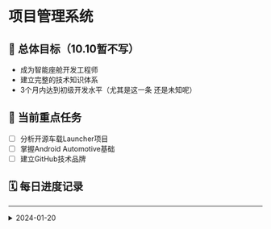 # 项目管理系统

## 🎯 总体目标（10.10暂不写）
- 成为智能座舱开发工程师
- 建立完整的技术知识体系
- 3个月内达到初级开发水平（尤其是这一条 还是未知呢）

## 📅 当前重点任务
- [ ] 分析开源车载Launcher项目
- [ ] 掌握Android Automotive基础
- [ ] 建立GitHub技术品牌

## 🗓️ 每日进度记录

---
<details>
<summary>2024-01-20</summary>（后面堆积多一点再调整）
### 📝 2025-09-25 星期四（梦开始的地方）
#### 🎯 今日计划
- [ ] 安装Android Studio
- [ ] 配置git到自己的Android Studio

#### ✅ 实际完成
- [x] JDK环境配置
- [x] 通过查询deep seek和csdn安装了最新版的Android Studio
- [ ] 安装git


#### 🔍 遇到的问题
**问题**：JDK环境配置是否是Android Studio所必需的
**解决**：询问deep seek寻求答案
**收获**：JDK是Java语言的软件开发工具包，当使用Java环境运行时没有它android studio就无法将代码转化为可在设备上运行的程序

#### 📚 学习收获
- 了解了如何手动将JDK配置到电脑高级配置中（path）
- 用 `Java --version`在cmd中确认是否配置成功
- 了解了JDK与Android Studio的关系
- 学会了如何安装Android Studio

#### 🎯 明日计划
None

### 📝 2025-09-29 星期一
#### 🎯 今日计划
- [ ] Android Studio国内镜像设置
- [ ] Android Studio新建车载项目Automotive模拟器

#### ✅ 实际完成
- [x] 成功Android Studio国内镜像设置
- [x] 成功Android Studio新建车载项目Automotive模拟器


#### 🔍 遇到的问题
**问题**：国内镜像下载过程中下载失败，爆红
**解决**：重新创建车载项目，提前把文件代码（与国内镜像适配的）修改好，重新下载尝试（最低成本方案）
**收获**：文件代码一定要提前修改好再点击下载，否则容易报错

**问题**：1024p镜像系统（最基础通用版）无法下载
**解决**：检查SDK下载的level是否匹配-放弃死磕，绕过1024p下载1048p（同样好用）
**收获**：不必死磕资源，放弃完美主义，主动寻求其他的具体解决方法，条条大路通罗马！

#### 📚 学习收获
- 了解了如何手动将JDK配置到电脑高级配置中（path）
- 用 `Java --version`在cmd中确认是否配置成功
- 了解了JDK与Android Studio的关系
- 学会了如何安装Android Studio

#### 🎯 明日计划
- [ ] 安装git
- [ ] 学习MVVM架构模式
- [ ] 整理技术问题清单

---
## 本周成就总结
- 完成了环境搭建全流程
- 建立了知识管理体系
- 分析了第一个开源项目

## 下周重点规划  
- 开始代码实践
- 深入学习Kotlin
- 完善技术文档

## 归档处理
将超过2周的记录移动到月度归档区域
---
## 📁 历史归档
**快速导航**：
- [2024年1月](#🗂️-2024年1月归档)
- [2024年2月](#🗂️-2024年2月归档) 
- [2024年3月](#🗂️-2024年3月归档)

### 🗂️ 2024年1月归档
**主题**：环境搭建与知识体系建立月  
**主要成就**：
- ✅ 完成开发环境全链路搭建
- ✅ 建立双仓库代码管理策略  
- ✅ 创建系统化知识管理体系
- ✅ 掌握Git和GitHub核心工作流

**详细记录**：
[这里粘贴1月份的所有每日记录]


## 💡 灵感与想法记录
- 随时记录突发灵感
- 产品改进想法
- 技术探索方向

---
*最后更新：{{更新时间}}*
